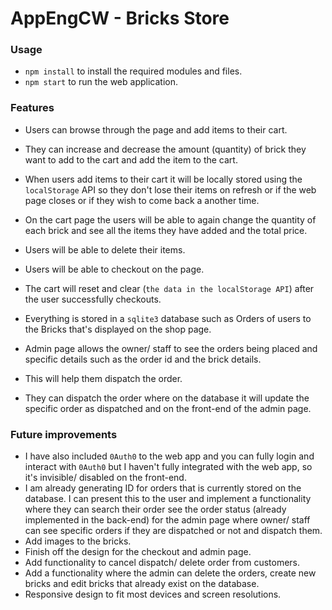 # AppEngCW - Bricks Store
### Usage
* `npm install` to install the required modules and files.
* `npm start` to run the web application.
### Features
* Users can browse through the page and add items to their cart.
* They can increase and decrease the amount (quantity) of brick they want to add to the cart and add the item to the cart.
* When users add items to their cart it will be locally stored using the `localStorage` API so they don't lose their items on refresh or if the web page closes or if they wish to come back a another time.

* On the cart page the users will be able to again change the quantity of each brick and see all the items they have added and the total price.
* Users will be able to delete their items.
* Users will be able to checkout on the page.
* The cart will reset and clear (`the data in the localStorage API`) after the user successfully checkouts.

* Everything is stored in a `sqlite3` database such as Orders of users to the Bricks that's displayed on the shop page.

* Admin page allows the owner/ staff to see the orders being placed and specific details such as the order id and the brick details.
* This will help them dispatch the order.
* They can dispatch the order where on the database it will update the specific order as dispatched and on the front-end of the admin page.

### Future improvements
* I have also included `0Auth0` to the web app and you can fully login and interact with `0Auth0` but I haven't fully integrated with the web app, so it's invisible/ disabled on the front-end.
* I am already generating ID for orders that is currently stored on the database. I can present this to the user and implement a functionality where they can search their order see the order status (already implemented in the back-end) for the admin page where owner/ staff can see specific orders if they are dispatched or not and dispatch them.
* Add images to the bricks.
* Finish off the design for the checkout and admin page.
* Add functionality to cancel dispatch/ delete order from customers.
* Add a functionality where the admin can delete the orders, create new bricks and edit bricks that already exist on the database.
* Responsive design to fit most devices and screen resolutions.